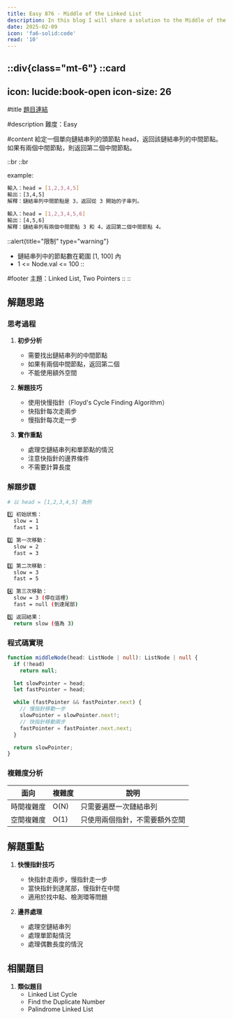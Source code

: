 ```yaml
---
title: Easy 876 - Middle of the Linked List
description: In this blog I will share a solution to the Middle of the Linked List problem.
date: 2025-02-09
icon: 'fa6-solid:code'
read: '10'
---
```


::div{class="mt-6"}
  ::card
  ---
  icon: lucide:book-open
  icon-size: 26
  ---

  #title
  [題目連結](https://leetcode.com/problems/middle-of-the-linked-list)

  #description
  難度：Easy

  #content
  給定一個單向鏈結串列的頭節點 head，返回該鏈結串列的中間節點。
  如果有兩個中間節點，則返回第二個中間節點。

  ::br
  ::br

  example:

  ```bash
  輸入：head = [1,2,3,4,5]
  輸出：[3,4,5]
  解釋：鏈結串列中間節點是 3，返回從 3 開始的子串列。

  輸入：head = [1,2,3,4,5,6]
  輸出：[4,5,6]
  解釋：鏈結串列有兩個中間節點 3 和 4，返回第二個中間節點 4。
  ```

  ::alert{title="限制" type="warning"}
  - 鏈結串列中的節點數在範圍 [1, 100] 內
  - 1 <= Node.val <= 100
  ::

  #footer
  主題：Linked List, Two Pointers
  ::
::

## 解題思路

### 思考過程

1. **初步分析**
   - 需要找出鏈結串列的中間節點
   - 如果有兩個中間節點，返回第二個
   - 不能使用額外空間

2. **解題技巧**
   - 使用快慢指針（Floyd's Cycle Finding Algorithm）
   - 快指針每次走兩步
   - 慢指針每次走一步

3. **實作重點**
   - 處理空鏈結串列和單節點的情況
   - 注意快指針的邊界條件
   - 不需要計算長度

### 解題步驟

```bash
# 以 head = [1,2,3,4,5] 為例

1️⃣ 初始狀態：
  slow = 1
  fast = 1

2️⃣ 第一次移動：
  slow = 2
  fast = 3

3️⃣ 第二次移動：
  slow = 3
  fast = 5

4️⃣ 第三次移動：
  slow = 3 (停在這裡)
  fast = null (到達尾部)

5️⃣ 返回結果：
  return slow (值為 3)
```

### 程式碼實現

```typescript
function middleNode(head: ListNode | null): ListNode | null {
  if (!head)
    return null;

  let slowPointer = head;
  let fastPointer = head;

  while (fastPointer && fastPointer.next) {
    // 慢指針移動一步
    slowPointer = slowPointer.next!;
    // 快指針移動兩步
    fastPointer = fastPointer.next.next;
  }

  return slowPointer;
}
```

### 複雜度分析

| 面向 | 複雜度 | 說明 |
| --- | --- | --- |
| 時間複雜度 | O(N) | 只需要遍歷一次鏈結串列 |
| 空間複雜度 | O(1) | 只使用兩個指針，不需要額外空間 |

## 解題重點

1. **快慢指針技巧**
   - 快指針走兩步，慢指針走一步
   - 當快指針到達尾部，慢指針在中間
   - 適用於找中點、檢測環等問題

2. **邊界處理**
   - 處理空鏈結串列
   - 處理單節點情況
   - 處理偶數長度的情況

## 相關題目

1. **類似題目**
   - Linked List Cycle
   - Find the Duplicate Number
   - Palindrome Linked List
